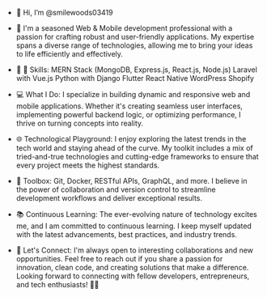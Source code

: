 - 👋 Hi, I’m @smilewoods03419

- 👀 I'm  a seasoned Web & Mobile development professional with a passion for crafting robust and user-friendly applications. My expertise spans a diverse range of technologies, allowing me to bring your ideas to life efficiently and effectively.

- 🌱 🚀 Skills:
    MERN Stack (MongoDB, Express.js, React.js, Node.js)
    Laravel with Vue.js
    Python with Django
    Flutter
    React Native
    WordPress
    Shopify

- 💻 What I Do:
I specialize in building dynamic and responsive web and mobile applications. Whether it's creating seamless user interfaces, implementing powerful backend logic, or optimizing performance, I thrive on turning concepts into reality.

- 🌐 Technological Playground:
I enjoy exploring the latest trends in the tech world and staying ahead of the curve. My toolkit includes a mix of tried-and-true technologies and cutting-edge frameworks to ensure that every project meets the highest standards.

- 🔧 Toolbox:
Git, Docker, RESTful APIs, GraphQL, and more. I believe in the power of collaboration and version control to streamline development workflows and deliver exceptional results.

- 📚 Continuous Learning:
The ever-evolving nature of technology excites me, and I am committed to continuous learning. I keep myself updated with the latest advancements, best practices, and industry trends.

- 🤝 Let's Connect:
I'm always open to interesting collaborations and new opportunities. Feel free to reach out if you share a passion for innovation, clean code, and creating solutions that make a difference.
Looking forward to connecting with fellow developers, entrepreneurs, and tech enthusiasts! 🚀✨



<!---
smilewoods03419/smilewoods03419 is a ✨ special ✨ repository because its `README.md` (this file) appears on your GitHub profile.
You can click the Preview link to take a look at your changes.
--->
